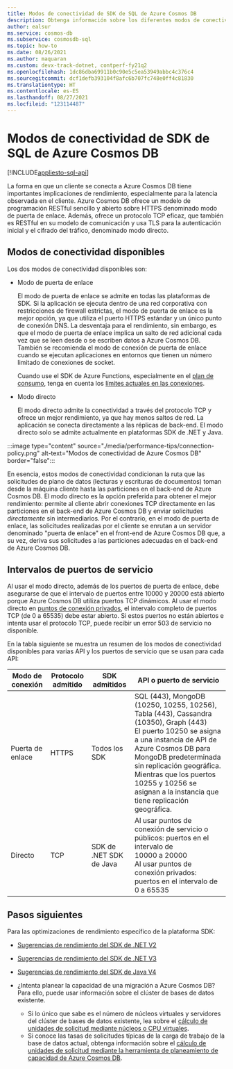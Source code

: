 ```yaml
---
title: Modos de conectividad de SDK de SQL de Azure Cosmos DB
description: Obtenga información sobre los diferentes modos de conectividad disponibles en los SDK de SQL de Azure Cosmos DB.
author: ealsur
ms.service: cosmos-db
ms.subservice: cosmosdb-sql
ms.topic: how-to
ms.date: 08/26/2021
ms.author: maquaran
ms.custom: devx-track-dotnet, contperf-fy21q2
ms.openlocfilehash: 1dc86dba69911b0c90e5c5ea53949abbc4c376c4
ms.sourcegitcommit: dcf1defb393104f8afc6b707fc748e0ff4c81830
ms.translationtype: HT
ms.contentlocale: es-ES
ms.lasthandoff: 08/27/2021
ms.locfileid: "123114487"
---
```

# <a name="azure-cosmos-db-sql-sdk-connectivity-modes"></a>Modos de conectividad de SDK de SQL de Azure Cosmos DB
[!INCLUDE[appliesto-sql-api](../includes/appliesto-sql-api.md)]

La forma en que un cliente se conecta a Azure Cosmos DB tiene importantes implicaciones de rendimiento, especialmente para la latencia observada en el cliente. Azure Cosmos DB ofrece un modelo de programación RESTful sencillo y abierto sobre HTTPS denominado modo de puerta de enlace. Además, ofrece un protocolo TCP eficaz, que también es RESTful en su modelo de comunicación y usa TLS para la autenticación inicial y el cifrado del tráfico, denominado modo directo.

## <a name="available-connectivity-modes"></a>Modos de conectividad disponibles

Los dos modos de conectividad disponibles son:

  * Modo de puerta de enlace
      
    El modo de puerta de enlace se admite en todas las plataformas de SDK. Si la aplicación se ejecuta dentro de una red corporativa con restricciones de firewall estrictas, el modo de puerta de enlace es la mejor opción, ya que utiliza el puerto HTTPS estándar y un único punto de conexión DNS. La desventaja para el rendimiento, sin embargo, es que el modo de puerta de enlace implica un salto de red adicional cada vez que se leen desde o se escriben datos a Azure Cosmos DB. También se recomienda el modo de conexión de puerta de enlace cuando se ejecutan aplicaciones en entornos que tienen un número limitado de conexiones de socket.

    Cuando use el SDK de Azure Functions, especialmente en el [plan de consumo](../../azure-functions/consumption-plan.md), tenga en cuenta los [límites actuales en las conexiones](../../azure-functions/manage-connections.md).

  * Modo directo

    El modo directo admite la conectividad a través del protocolo TCP y ofrece un mejor rendimiento, ya que hay menos saltos de red. La aplicación se conecta directamente a las réplicas de back-end. El modo directo solo se admite actualmente en plataformas SDK de .NET y Java.
     
:::image type="content" source="./media/performance-tips/connection-policy.png" alt-text="Modos de conectividad de Azure Cosmos DB" border="false":::

En esencia, estos modos de conectividad condicionan la ruta que las solicitudes de plano de datos (lecturas y escrituras de documentos) toman desde la máquina cliente hasta las particiones en el back-end de Azure Cosmos DB. El modo directo es la opción preferida para obtener el mejor rendimiento: permite al cliente abrir conexiones TCP directamente en las particiones en el back-end de Azure Cosmos DB y enviar solicitudes *directamente* sin intermediarios. Por el contrario, en el modo de puerta de enlace, las solicitudes realizadas por el cliente se enrutan a un servidor denominado "puerta de enlace" en el front-end de Azure Cosmos DB que, a su vez, deriva sus solicitudes a las particiones adecuadas en el back-end de Azure Cosmos DB.

## <a name="service-port-ranges"></a>Intervalos de puertos de servicio

Al usar el modo directo, además de los puertos de puerta de enlace, debe asegurarse de que el intervalo de puertos entre 10000 y 20000 está abierto porque Azure Cosmos DB utiliza puertos TCP dinámicos. Al usar el modo directo en [puntos de conexión privados](../how-to-configure-private-endpoints.md), el intervalo completo de puertos TCP (de 0 a 65535) debe estar abierto. Si estos puertos no están abiertos e intenta usar el protocolo TCP, puede recibir un error 503 de servicio no disponible.

En la tabla siguiente se muestra un resumen de los modos de conectividad disponibles para varias API y los puertos de servicio que se usan para cada API:

|Modo de conexión  |Protocolo admitido  |SDK admitidos  |API o puerto de servicio  |
|---------|---------|---------|---------|
|Puerta de enlace  |   HTTPS    |  Todos los SDK    |   SQL (443), MongoDB (10250, 10255, 10256), Tabla (443), Cassandra (10350), Graph (443) <br> El puerto 10250 se asigna a una instancia de API de Azure Cosmos DB para MongoDB predeterminada sin replicación geográfica. Mientras que los puertos 10255 y 10256 se asignan a la instancia que tiene replicación geográfica.   |
|Directo    |     TCP    |  SDK de .NET SDK de Java    | Al usar puntos de conexión de servicio o públicos: puertos en el intervalo de 10000 a 20000<br>Al usar puntos de conexión privados: puertos en el intervalo de 0 a 65535 |

## <a name="next-steps"></a>Pasos siguientes

Para las optimizaciones de rendimiento específico de la plataforma SDK:

* [Sugerencias de rendimiento del SDK de .NET V2](performance-tips.md)

* [Sugerencias de rendimiento del SDK de .NET V3](performance-tips-dotnet-sdk-v3-sql.md)
 
* [Sugerencias de rendimiento del SDK de Java V4](performance-tips-java-sdk-v4-sql.md)

* ¿Intenta planear la capacidad de una migración a Azure Cosmos DB? Para ello, puede usar información sobre el clúster de bases de datos existente.
    * Si lo único que sabe es el número de núcleos virtuales y servidores del clúster de bases de datos existente, lea sobre el [cálculo de unidades de solicitud mediante núcleos o CPU virtuales](../convert-vcore-to-request-unit.md). 
    * Si conoce las tasas de solicitudes típicas de la carga de trabajo de la base de datos actual, obtenga información sobre el [cálculo de unidades de solicitud mediante la herramienta de planeamiento de capacidad de Azure Cosmos DB](estimate-ru-with-capacity-planner.md).